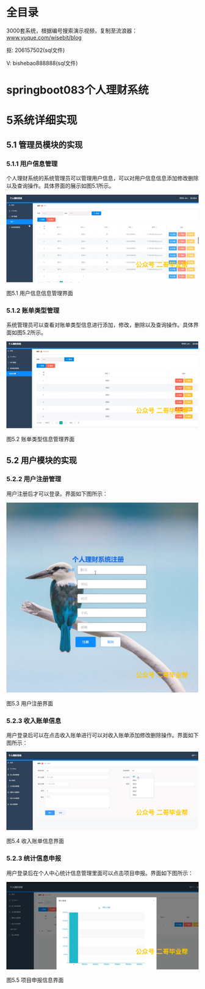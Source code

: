 # 全目录

3000套系统，根据编号搜索演示视频，复制至流浪器：www.yuque.com/wisebit/blog


<p>抠: 206157502(sql文件)</p>
<p>V: bishebao888888(sql文件)</p>


# springboot083个人理财系统
# 5系统详细实现
## 5.1 管理员模块的实现
### 5.1.1 用户信息管理
个人理财系统的系统管理员可以管理用户信息，可以对用户信息信息添加修改删除以及查询操作。具体界面的展示如图5.1所示。

![](/md/blog.010.png)

图5.1 用户信息信息管理界面
### 5.1.2 账单类型管理
系统管理员可以查看对账单类型信息进行添加，修改，删除以及查询操作。具体界面如图5.2所示。

![](/md/blog.011.png)

图5.2 账单类型信息管理界面

## 5.2 用户模块的实现
### 5.2.2 用户注册管理
用户注册后才可以登录。界面如下图所示：

![](/md/blog.012.png)

图5.3 用户注册界面
### 5.2.3 收入账单信息
用户登录后可以在点击收入账单进行可以对收入账单添加修改删除操作。界面如下图所示：

![](/md/blog.013.png)

图5.4 收入账单信息界面
### 5.2.3 统计信息申报
用户登录后在个人中心统计信息管理里面可以点击项目申报。界面如下图所示：


![](/md/blog.014.png)

图5.5 项目申报信息界面













